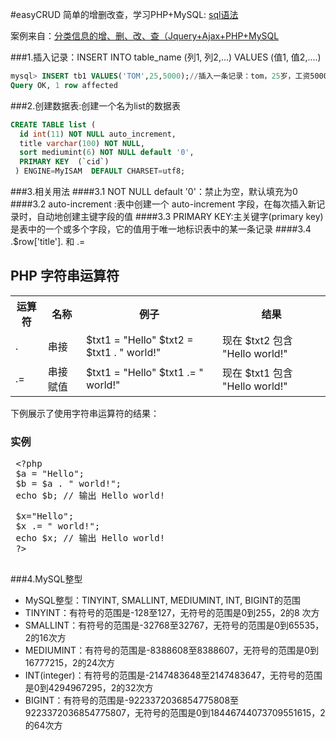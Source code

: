#easyCRUD
简单的增删改查，学习PHP+MySQL: [sql语法](http://www.w3school.com.cn/sql/sql_syntax.asp)

案例来自：[分类信息的增、删、改、查（Jquery+Ajax+PHP+MySQL](http://www.thinkphp.cn/code/1172.html)

###1.插入记录：INSERT INTO table_name (列1, 列2,...) VALUES (值1, 值2,....)
```sql
mysql> INSERT tb1 VALUES('TOM',25,5000);//插入一条记录：tom，25岁，工资5000
Query OK, 1 row affected
```
###2.创建数据表:创建一个名为list的数据表
```sql
CREATE TABLE list (  
  id int(11) NOT NULL auto_increment,  
  title varchar(100) NOT NULL,  
  sort mediumint(6) NOT NULL default '0',  
  PRIMARY KEY  (`cid`)  
 ) ENGINE=MyISAM  DEFAULT CHARSET=utf8;
 ```
 ###3.相关用法
 ####3.1 NOT NULL default '0'：禁止为空，默认填充为0
 ####3.2 auto-increment :表中创建一个 auto-increment 字段，在每次插入新记录时，自动地创建主键字段的值
 ####3.3 PRIMARY KEY:主关键字(primary key)是表中的一个或多个字段，它的值用于唯一地标识表中的某一条记录
 ####3.4 .$row['title']. 和 .=
 <div>
 <h2>PHP 字符串运算符</h2>
 
 <table class="dataintable">
 <tr>
 <th>运算符</th>
 <th>名称</th>
 <th>例子</th>
 <th>结果</th>
 </tr>
 
 <tr>
 <td>.</td>
 <td>串接</td>
 <td>
 $txt1 = &quot;Hello&quot;
 $txt2 = $txt1 . &quot; world!&quot;
 </td>
 <td>现在 $txt2 包含 &quot;Hello world!&quot;</td>
 </tr>
 
 <tr>
 <td>.=</td>
 <td>串接赋值</td>
 <td>
 $txt1 = &quot;Hello&quot;
 $txt1 .= &quot; world!&quot;
 </td>
 <td>现在 $txt1 包含 &quot;Hello world!&quot;</td>
 </tr>
 </table>
 
 <p>下例展示了使用字符串运算符的结果：</p>
 
 <h3>实例</h3>
 
 <pre>
 &lt;?php
 $a = &quot;Hello&quot;;
 $b = $a . &quot; world!&quot;;
 echo $b; <span class="code_comment">// 输出 Hello world!</span>
 
 $x=&quot;Hello&quot;;
 $x .= &quot; world!&quot;;
 echo $x; <span class="code_comment">// 输出 Hello world!</span>
 ?&gt;
 </pre>
 </div>
###4.MySQL整型
 
* MySQL整型：TINYINT, SMALLINT, MEDIUMINT, INT, BIGINT的范围
* TINYINT：有符号的范围是-128至127，无符号的范围是0到255，2的8 次方
* SMALLINT：有符号的范围是-32768至32767，无符号的范围是0到65535，2的16次方
* MEDIUMINT：有符号的范围是-8388608至8388607，无符号的范围是0到16777215，2的24次方
* INT(integer)：有符号的范围是-2147483648至2147483647，无符号的范围是0到4294967295，2的32次方
* BIGINT：有符号的范围是-9223372036854775808至9223372036854775807，无符号的范围是0到18446744073709551615，2的64次方
